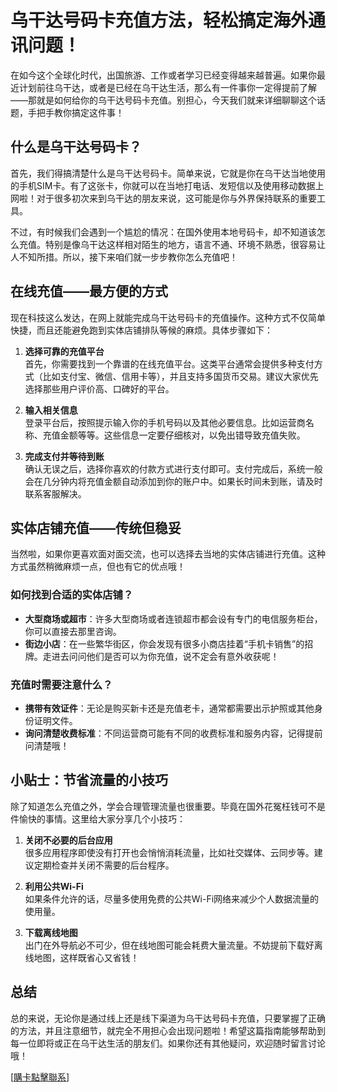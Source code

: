 # 乌干达号码卡充值方法，轻松搞定海外通讯问题！

在如今这个全球化时代，出国旅游、工作或者学习已经变得越来越普遍。如果你最近计划前往乌干达，或者是已经在乌干达生活，那么有一件事你一定得提前了解——那就是如何给你的乌干达号码卡充值。别担心，今天我们就来详细聊聊这个话题，手把手教你搞定这件事！

## 什么是乌干达号码卡？

首先，我们得搞清楚什么是乌干达号码卡。简单来说，它就是你在乌干达当地使用的手机SIM卡。有了这张卡，你就可以在当地打电话、发短信以及使用移动数据上网啦！对于很多初次来到乌干达的朋友来说，这可能是你与外界保持联系的重要工具。

不过，有时候我们会遇到一个尴尬的情况：在国外使用本地号码卡，却不知道该怎么充值。特别是像乌干达这样相对陌生的地方，语言不通、环境不熟悉，很容易让人不知所措。所以，接下来咱们就一步步教你怎么充值吧！

## 在线充值——最方便的方式

现在科技这么发达，在网上就能完成乌干达号码卡的充值操作。这种方式不仅简单快捷，而且还能避免跑到实体店铺排队等候的麻烦。具体步骤如下：

1. **选择可靠的充值平台**  
   首先，你需要找到一个靠谱的在线充值平台。这类平台通常会提供多种支付方式（比如支付宝、微信、信用卡等），并且支持多国货币交易。建议大家优先选择那些用户评价高、口碑好的平台。

2. **输入相关信息**  
   登录平台后，按照提示输入你的手机号码以及其他必要信息。比如运营商名称、充值金额等等。这些信息一定要仔细核对，以免出错导致充值失败。

3. **完成支付并等待到账**  
   确认无误之后，选择你喜欢的付款方式进行支付即可。支付完成后，系统一般会在几分钟内将充值金额自动添加到你的账户中。如果长时间未到账，请及时联系客服解决。

## 实体店铺充值——传统但稳妥

当然啦，如果你更喜欢面对面交流，也可以选择去当地的实体店铺进行充值。这种方式虽然稍微麻烦一点，但也有它的优点哦！

### 如何找到合适的实体店铺？
- **大型商场或超市**：许多大型商场或者连锁超市都会设有专门的电信服务柜台，你可以直接去那里咨询。
- **街边小店**：在一些繁华街区，你会发现有很多小商店挂着“手机卡销售”的招牌。走进去问问他们是否可以为你充值，说不定会有意外收获呢！

### 充值时需要注意什么？
- **携带有效证件**：无论是购买新卡还是充值老卡，通常都需要出示护照或其他身份证明文件。
- **询问清楚收费标准**：不同运营商可能有不同的收费标准和服务内容，记得提前问清楚哦！

## 小贴士：节省流量的小技巧

除了知道怎么充值之外，学会合理管理流量也很重要。毕竟在国外花冤枉钱可不是件愉快的事情。这里给大家分享几个小技巧：

1. **关闭不必要的后台应用**  
   很多应用程序即使没有打开也会悄悄消耗流量，比如社交媒体、云同步等。建议定期检查并关闭不需要的后台程序。

2. **利用公共Wi-Fi**  
   如果条件允许的话，尽量多使用免费的公共Wi-Fi网络来减少个人数据流量的使用量。

3. **下载离线地图**  
   出门在外导航必不可少，但在线地图可能会耗费大量流量。不妨提前下载好离线地图，这样既省心又省钱！

## 总结

总的来说，无论你是通过线上还是线下渠道为乌干达号码卡充值，只要掌握了正确的方法，并且注意细节，就完全不用担心会出现问题啦！希望这篇指南能够帮助到每一位即将或正在乌干达生活的朋友们。如果你还有其他疑问，欢迎随时留言讨论哦！

[[購卡點擊聯系](https://t.me/s/esim1088)]